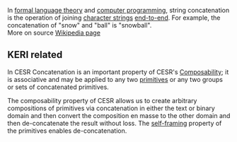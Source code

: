 In [formal language theory](https://en.wikipedia.org/wiki/Formal_language) and [computer programming](https://en.wikipedia.org/wiki/Computer_programming), string concatenation is the operation of joining [character strings](https://en.wikipedia.org/wiki/Character_string_(computer_science)) [end-to-end](https://en.wiktionary.org/wiki/end-to-end). For example, the concatenation of "snow" and "ball" is "snowball".\
More on source [Wikipedia page](https://en.wikipedia.org/wiki/Concatenation)

## KERI related
In CESR Concatenation is an important property of CESR's [Composability](composability.md); it is associative and may be applied to any two [primitives](primitives) or any two groups or sets of concatenated primitives.

The composability property of CESR allows us to create arbitrary compositions of primitives via concatenation in either the text or binary domain and then convert the composition en masse to the other domain and then de-concatenate the result without loss. The [self-framing](self-framing.md) property of the primitives enables de-concatenation.

